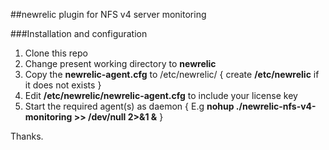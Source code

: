##newrelic plugin for NFS v4 server monitoring

###Installation and configuration
1. Clone this repo
2. Change present working directory to **newrelic** 
3. Copy the **newrelic-agent.cfg**  to /etc/newrelic/         { create **/etc/newrelic** if it does not exists }
4. Edit **/etc/newrelic/newrelic-agent.cfg** to include your license key
5. Start the required agent(s) as daemon           { E.g **nohup ./newrelic-nfs-v4-monitoring >> /dev/null 2>&1 &** }

Thanks.

